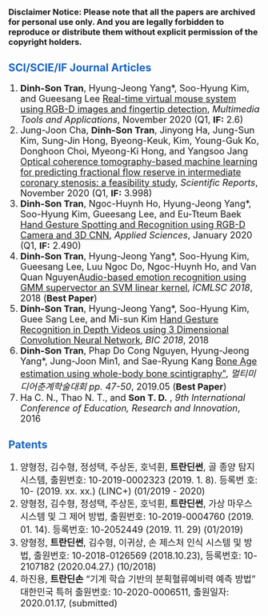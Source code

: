  
<style type="text/css">
 
.pdflink{
  display:block;
  width:37px;
  height:13px;
}
li{
  font-size: 18px;
       font-family:"Courier New", Courier, monospace  
       display:block;

}
 
</style>
<h3>Disclaimer Notice: Please note that all the papers are archived for personal use only. And you are legally forbidden to reproduce or distribute them without explicit permission of the copyright holders.</h3>
<h2 style="color:#1565c0">SCI/SCIE/IF Journal Articles</h2>

 
<ol>
 
<li>
<b>Dinh-Son Tran</b>, Hyung-Jeong Yang*, Soo-Hyung Kim, and Gueesang Lee <a href="https://link.springer.com/article/10.1007/s11042-020-10156-5" target="_blank">Real-time virtual mouse system using RGB-D images and fingertip detection</a>, <i>Multimedia Tools and Applications</i>, November 2020 (Q1, <strong>IF:</strong> 2.6)
</li>

<li>
Jung-Joon Cha, <b>Dinh-Son Tran</b>, Jinyong Ha, Jung-Sun Kim, Sung-Jin Hong, Byeong-Keuk, Kim, Young-Guk Ko, Donghoon Choi, Myeong-Ki Hong, and Yangsoo Jang <a href="https://www.nature.com/articles/s41598-020-77507-y" target="_blank">Optical coherence tomography-based machine learning for predicting fractional flow reserve in intermediate coronary stenosis: a feasibility study</a>, <i>Scientific Reports</i>, November 2020 (Q1, <strong>IF:</strong> 3.998)
</li>


<li>
<b>Dinh-Son Tran</b>, Ngoc-Huynh Ho, Hyung-Jeong Yang*, Soo-Hyung Kim, Gueesang Lee, and Eu-Tteum Baek <a href="https://www.mdpi.com/2076-3417/10/2/722" target="_blank">Hand Gesture Spotting and Recognition using RGB-D Camera and 3D CNN</a>, <i>Applied Sciences</i>, January 2020 (Q1, <strong>IF:</strong> 2.490)
</li>


<li>
<b>Dinh-Son Tran</b>, Hyung-Jeong Yang*, Soo-Hyung Kim, Gueesang Lee, Luu Ngoc Do, Ngoc-Huynh Ho, and Van Quan Nguyen<a href="https://dl.acm.org/doi/10.1145/3184066.3184086" target="_blank">Audio-based emotion recognition using GMM supervector an SVM linear kernel</a>, <i>ICMLSC 2018</i>, 2018 (<strong>Best Paper</strong>)
</li>

<li>
<b>Dinh-Son Tran</b>, Hyung-Jeong Yang*, Soo-Hyung Kim, Guee Sang Lee, and Mi-sun Kim <a href="http://sclab.cafe24.com/publications/handgesture_using_3DCNN_final_version.pdf" target="_blank">Hand Gesture Recognition in Depth Videos using 3 Dimensional Convolution Neural Network</a>, <i>BIC 2018</i>, 2018
</li>

<li>
<b>Dinh-Son Tran</b>, Phap Do Cong Nguyen, Hyung-Jeong Yang*, Jung-Joon Min1, and Sae-Ryung Kang <a href="http://sclab.cafe24.com/publications/%EA%B5%AD%EB%82%B4%ED%95%99%EC%88%A0%EB%8C%80%ED%9A%8C_%EB%A9%80%ED%8B%B0%EB%AF%B8%EB%94%94%EC%96%B4%EC%B6%98%EA%B3%84%ED%95%99%EC%88%A0%EB%8C%80%ED%9A%8C_Phap(201905).pdf" target="_blank">Bone Age estimation using whole-body bone scintigraphy"</a>, <i>멀티미디어춘계학술대회 pp. 47-50</i>, 2019.05 (<strong>Best Paper</strong>)
</li>
 
<li> 
 Ha C. N., Thao N. T., and <b>Son T. D.</b> <aStudent part-time employment: Case study at Ton Duc Thang University in Vietnam</a>, <i>9th International Conference of Education, Research and Innovation</i>, 2016
</li>

</ol>

<h2 style="color:#1565c0">Patents</h2>

<ol>
 
<li>
 양형정, 김수형, 정성택, 주상돈, 호넉휜, <b>트란딘썬</b>, 골 종양 탐지 시스템, 출원번호: 10-2019-0002323 (2019. 1. 8). 등록번 호: 10- (2019. xx. xx.) (LINC+) (01/2019 - 2020)
</li>

<li>
 양형정, 김수형, 정성택, 주상돈, 호넉휜, <b>트란딘썬</b>, 가상 마우스 시스템 및 그 제어 방법, 출원번호: 10-2019-0004760 (2019. 01. 14). 등록번호: 10-2052449 (2019. 11. 29) (01/2019)</li>
 
<li>
 양형정, <b>트란딘썬</b>, 김수형, 이귀상, 손 제스처 인식 시스템 및 방 법, 출원번호: 10-2018-0126569 (2018.10.23), 등록번호: 10-2107182 (2020.04.27.) (10/2018)
</li>

<li>
 하진용, <b>트란딘손</b> “기계 학습 기반의 분획혈류예비력 예측 방법” 대한민국 특허 출원번호: 10-2020-0006511, 출원일자: 2020.01.17, (submitted)
</li>

</ol>

